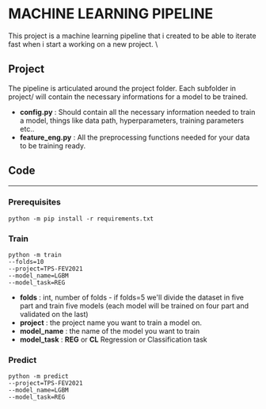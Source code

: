 # MACHINE LEARNING PIPELINE

This project is a machine learning pipeline that i created to be able to iterate fast when i start a working on a new project. \

## Project
The pipeline is articulated around the project folder. Each subfolder in project/ will contain the necessary informations for a model to be trained.
* **config.py** : Should contain all the necessary information needed to train a model, things like data path, hyperparameters, training parameters etc..
* **feature_eng.py** : All the preprocessing functions needed for your data to be training ready.

## Code
<hr />

### **Prerequisites**
```
python -m pip install -r requirements.txt
```

### **Train**

```
python -m train 
--folds=10 
--project=TPS-FEV2021 
--model_name=LGBM 
--model_task=REG
```

* **folds** : int, number of folds - if folds=5 we'll divide the dataset in five part and train five models (each model will be trained on four part and validated on the last)
* **project** : the project name you want to train a model on. 
* **model_name** : the name of the model you want to train 
* **model_task** : **REG** or **CL** Regression or Classification task

### **Predict**

```
python -m predict 
--project=TPS-FEV2021 
--model_name=LGBM 
--model_task=REG
```

